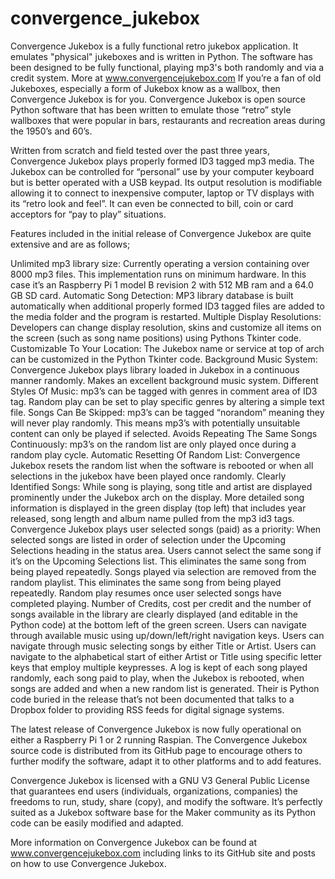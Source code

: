 # convergence_jukebox
Convergence Jukebox is a fully functional retro jukebox application. It emulates "physical" jukeboxes and is written in Python. The software has been designed to be fully functional, playing mp3's both randomly and via a credit system. More at www.convergencejukebox.com
If you’re a fan of old Jukeboxes, especially a form of Jukebox know as a wallbox, then Convergence Jukebox is for you. Convergence Jukebox is open source Python software that has been written to emulate those “retro” style wallboxes that were popular in bars, restaurants and recreation areas during the 1950’s and 60’s. 

Written from scratch and field tested over the past three years, Convergence Jukebox plays properly formed ID3 tagged mp3 media. The Jukebox can be controlled for “personal” use by your computer keyboard but is better operated with a USB keypad. Its output resolution is modifiable allowing it to connect to inexpensive computer, laptop or TV displays with its “retro look and feel”. It can even be connected to bill, coin or card acceptors for “pay to play” situations.

Features included in the initial release of Convergence Jukebox are quite extensive and are as follows;

Unlimited mp3 library size: Currently operating a version containing over 8000 mp3 files. This implementation runs on minimum hardware. In this case it’s an Raspberry Pi 1 model B revision 2 with 512 MB ram and a ‎64.0 GB SD card.
Automatic Song Detection: MP3 library database is built automatically when additional properly formed ID3 tagged files are added to the media folder and the program is restarted.
Multiple Display Resolutions: Developers can change display resolution, skins and customize all items on the screen (such as song name positions) using Pythons Tkinter code.
Customizable To Your Location: The Jukebox name or service at top of arch can be customized in the Python Tkinter code.
Background Music System: Convergence Jukebox plays library loaded in Jukebox in a continuous manner randomly. Makes an excellent background music system.
Different Styles Of Music: mp3’s can be tagged with genres in comment area of ID3 tag. Random play can be set to play specific genres by altering a simple text file.
Songs Can Be Skipped: mp3’s can be tagged “norandom” meaning they will never play randomly. This means mp3’s with potentially unsuitable content can only be played if selected.
Avoids Repeating The Same Songs Continuously: mp3’s on the random list are only played once during a random play cycle.
Automatic Resetting Of Random List: Convergence Jukebox resets the random list when the software is rebooted or when all selections in the jukebox have been played once randomly.
Clearly Identified Songs: While song is playing, song title and artist are displayed prominently under the Jukebox arch on the display.
More detailed song information is displayed in the green display (top left) that includes year released, song length and album name pulled from the mp3 id3 tags.
Convergence Jukebox plays user selected songs (paid) as a priority: When selected songs are listed in order of selection under the Upcoming Selections heading in the status area.
Users cannot select the same song if it’s on the Upcoming Selections list. This eliminates the same song from being played repeatedly.
Songs played via selection are removed from the random playlist. This eliminates the same song from being played repeatedly.
Random play resumes once user selected songs have completed playing.
Number of Credits, cost per credit and the number of songs available in the library are clearly displayed (and editable in the Python code) at the bottom left of the green screen.
Users can navigate through available music using up/down/left/right navigation keys.
Users can navigate through music selecting songs by either Title or Artist.
Users can navigate to the alphabetical start of either Artist or Title using specific letter keys that employ multiple keypresses.
A log is kept of each song played randomly, each song paid to play, when the Jukebox is rebooted, when songs are added and when a new random list is generated.
Their is Python code buried in the release that’s not been documented that talks to a Dropbox folder to providing RSS feeds for digital signage systems.

The latest release of Convergence Jukebox is now fully operational on either a Raspberry Pi 1 or 2 running Raspian. The Convergence Jukebox source code is distributed from its GitHub page to encourage others to further modify the software, adapt it to other platforms and to add features.

Convergence Jukebox is licensed with a GNU V3 General Public License that guarantees end users (individuals, organizations, companies) the freedoms to run, study, share (copy), and modify the software. It’s perfectly suited as a Jukebox software base for the Maker community as its Python code can be easily modified and adapted.

More information on Convergence Jukebox can be found at www.convergencejukebox.com including links to its GitHub site and posts on how to use Convergence Jukebox.
